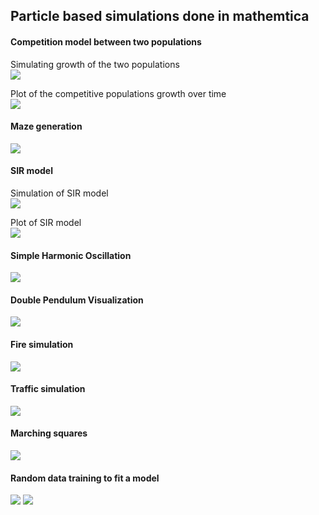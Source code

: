 ## Particle based simulations done in mathemtica

#### Competition model between two populations

Simulating growth of the two populations  
![](https://github.com/yakeen15/amps/blob/main/simulations/Particle-based-simulations-main/Competition%20model/New%20folder/test_gif(1).gif)

Plot of the competitive populations growth over time  
![](https://github.com/yakeen15/amps/blob/main/simulations/Particle-based-simulations-main/Competition%20model/New%20folder/test_gif(2).gif)  

#### Maze generation  
![](https://github.com/yakeen15/amps/blob/main/simulations/Particle-based-simulations-main/Maze%20generator%20with%20prequisites%20and%20others/Maze%20generation/test_gif(2).gif?raw=true)

#### SIR model  

Simulation of SIR model  
![](https://github.com/yakeen15/amps/blob/main/simulations/Particle-based-simulations-main/SIR%20model%20simulation/SIR_sim.gif)  

Plot of SIR model  
![](https://github.com/yakeen15/amps/blob/main/simulations/Particle-based-simulations-main/SIR%20model%20simulation/SIR_model.gif)  

#### Simple Harmonic Oscillation  
![](https://github.com/yakeen15/amps/blob/main/simulations/Particle-based-simulations-main/Simple%20harmonic%20oscillation/anim/SHO%20visualization.gif)  

 #### Double Pendulum Visualization
![](https://github.com/yakeen15/amps/blob/main/simulations/Particle-based-simulations-main/Simple%20harmonic%20oscillation/anim/Double%20pendulum%20visualization.gif)

#### Fire simulation  
![](https://github.com/yakeen15/amps/blob/main/simulations/Particle-based-simulations-main/fire%20simulation/fire%20(1).gif)  

#### Traffic simulation
![](https://github.com/yakeen15/amps/blob/main/simulations/Particle-based-simulations-main/Traffic%20model%20.nb/test_gif(4).gif)
#### Marching squares
![](https://github.com/yakeen15/amps/blob/main/simulations/Particle-based-simulations-main/Marching%20squares/test_gif.gif)
#### Random data training to fit a model 
![](https://github.com/yakeen15/amps/blob/main/simulations/Particle-based-simulations-main/Machine%20learning%20projects/SVD%20data%20train/test_gif(4).gif)
![](https://github.com/yakeen15/amps/blob/main/simulations/Particle-based-simulations-main/Machine%20learning%20projects/SVD%20data%20train/test_gif(5).gif)
